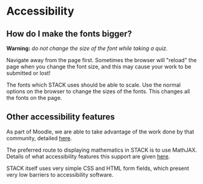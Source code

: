 # Accessibility

## How do I make the fonts bigger? ##

**Warning:** _do not change the size of the font while taking a quiz._ 

Navigate away from the page first.  Sometimes the browser will "reload" the page when you change
the font size, and this may cause your work to be submitted or lost!

The fonts which STACK uses should be able to scale.  Use the normal options on the browser to change the sizes of the fonts. This changes all the fonts on the page.

## Other accessibility features ##

As part of Moodle, we are able to take advantage of the work done by that community, detailed [here](http://docs.moodle.org/dev/Accessibility).

The preferred route to displaying mathematics in STACK is to use MathJAX.  Details of what accessibility features this support are given [here](http://www.mathjax.org/resources/articles-and-presentations/accessible-pages-with-mathjax/).

STACK itself uses very simple CSS and HTML form fields, which present very low barriers to accessibility software.
